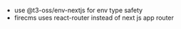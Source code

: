 - use @t3-oss/env-nextjs for env type safety
- firecms uses react-router instead of next js app router
